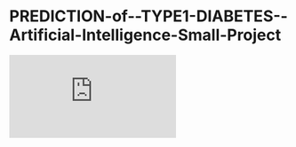 # PREDICTION-of--TYPE1-DIABETES--Artificial-Intelligence-Small-Project

![pdf](https://github.com/ShahadatAnik/PREDICTION-of--TYPE1-DIABETES--Artificial-Intelligence-Small-Project/blob/master/Prediction%20of%20%E2%80%98Type1%20Diabetes%E2%80%99%20using%20Random%20Forest.pdf)
